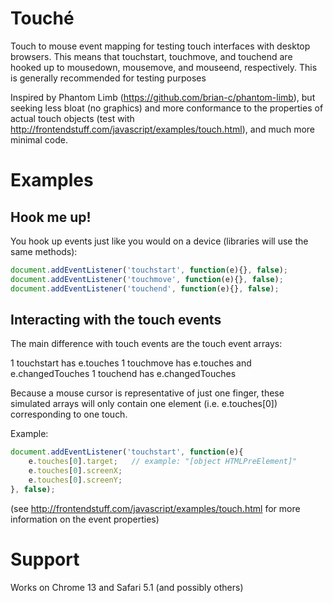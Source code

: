 # Touché
Touch to mouse event mapping for testing touch interfaces with desktop browsers.  This means that touchstart, touchmove, and touchend are hooked up to mousedown, mousemove, and mouseend, respectively.  This is generally recommended for testing purposes

Inspired by Phantom Limb (https://github.com/brian-c/phantom-limb), but seeking less bloat (no graphics) and more conformance to the properties of actual touch objects (test with http://frontendstuff.com/javascript/examples/touch.html), and much more minimal code.

# Examples

## Hook me up!
You hook up events just like you would on a device (libraries will use the same methods):

````javascript
document.addEventListener('touchstart', function(e){}, false);
document.addEventListener('touchmove', function(e){}, false);
document.addEventListener('touchend', function(e){}, false);
````

## Interacting with the touch events
The main difference with touch events are the touch event arrays:

1    touchstart has e.touches
1    touchmove has e.touches and e.changedTouches
1    touchend has e.changedTouches

Because a mouse cursor is representative of just one finger, these simulated arrays will only contain one element (i.e. e.touches[0]) corresponding to one touch.

Example:

````javascript
document.addEventListener('touchstart', function(e){
	e.touches[0].target;   // example: "[object HTMLPreElement]"
	e.touches[0].screenX;
	e.touches[0].screenY;
}, false);
````

(see http://frontendstuff.com/javascript/examples/touch.html for more information on the event properties)

# Support
Works on Chrome 13 and Safari 5.1 (and possibly others)
